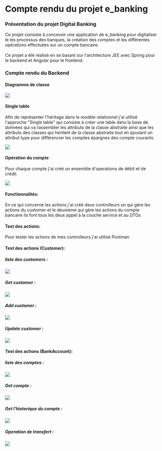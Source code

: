 <h1>Compte rendu du projet e_banking</h1>

<h3>Présentation du projet Digital Banking</h3>

<p>Ce projet consiste à concevoir une application de e_banking pour digitaliser le 
les processus des banques, la création des comptes et les différentes opérations
effectuées sur un compte bancaire.<br></br>Ce projet a été réalisé en se basant sur 
l'architecture JEE avec Spring pour le backend et Angular pour le frontend.
</p>


<h3>Compte rendu du Backend</h3>
<h4>Diagramme de classe</h4>
<img src="./captures/diagrammeClasse.png"/>

<h4>Single table</h4>
<p>Afin de représenter l'héritage dans le modèle relationnel j'ai utilisé l'approche
"Single table" qui consiste à créer une table dans la base de données qui va rassembler 
les attributs de la classe abstraite ainsi que les attributs des classes qui héritent de la classe abstraite
tout en ajoutant un attribut type pour différencier les comptes épargnes des compte courants.</p>
<img src="./captures/img.png"/>

<h4>Opération du compte</h4>
<p>Pour chaque compte j'ai créé un ensemble d'operations de débit et de crédit</p>
<img src="./captures/img_1.png"/>

<h4>Fonctionnalités:</h4>
<p>En ce qui concerne les actions j'ai créé deux controlleurs un qui gère
les actions du customer et le deuxieme qui gère les actions du compte bancaire
ils font tous les deux appel à la couche service et au DTOs</p>

<h4>Test des actions:</h4>
<p>Pour tester les actions de mes controlleurs j'ai utilisé Postman </p>

<h4>Test des actions (Customer):</h4>
<h5>liste des customers :</h5>
<img src="./captures/img_2.png"/>

<h5>Get customer :</h5>
<img src="./captures/img_3.png"/>


<h5>Add customer :</h5>
<img src="./captures/img_4.png"/>

<h5>Update customer :</h5>
<img src="./captures/img_5.png"/>

<h4>Test des actions (BankAccount):</h4>

<h5>liste des comptes :</h5>
<img src="./captures/img_6.png"/>

<h5>Get compte :</h5>
<img src="./captures/img_7.png"/>

<h5>Get l'historique du compte :</h5>
<img src="./captures/img_8.png"/>

<h5>Operation de transfert :</h5>
<img src="./captures/img_9.png"/>







